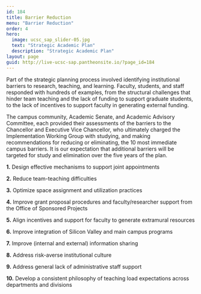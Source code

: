 ```yaml
---
id: 184
title: Barrier Reduction
menu: "Barrier Reduction"
order: 4
hero:
  image: ucsc_sap_slider-05.jpg
  text: "Strategic Academic Plan"
  description: "Strategic Academic Plan"
layout: page
guid: http://live-ucsc-sap.pantheonsite.io/?page_id=184
---
```

Part of the strategic planning process involved identifying institutional barriers to research, teaching, and learning. Faculty, students, and staff responded with hundreds of examples, from the structural challenges that hinder team teaching and the lack of funding to support graduate students, to the lack of incentives to support faculty in generating external funding.

The campus community, Academic Senate, and Academic Advisory Committee, each provided their assessments of the barriers to the Chancellor and Executive Vice Chancellor, who ultimately charged the Implementation Working Group with studying, and making recommendations for reducing or eliminating, the 10 most immediate campus barriers. It is our expectation that additional barriers will be targeted for study and elimination over the five years of the plan.

**1.** Design effective mechanisms to support joint appointments

**2.** Reduce team-teaching difficulties

**3.** Optimize space assignment and utilization practices

**4.** Improve grant proposal procedures and faculty/researcher support from the Office of Sponsored Projects

**5.** Align incentives and support for faculty to generate extramural resources

**6.** Improve integration of Silicon Valley and main campus programs

**7.** Improve (internal and external) information sharing

**8.** Address risk-averse institutional culture

**9.** Address general lack of administrative staff support

**10.** Develop a consistent philosophy of teaching load expectations across departments and divisions

